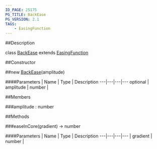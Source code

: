 ```yaml
---
ID_PAGE: 25175
PG_TITLE: BackEase
PG_VERSION: 2.1
TAGS:
    - EasingFunction
---
```

##Description

class [BackEase](/classes/2.2-alpha/BackEase) extends [EasingFunction](/classes/2.2-alpha/EasingFunction)



##Constructor

##new [BackEase](/classes/2.2-alpha/BackEase)(amplitude)



####Parameters
 | Name | Type | Description
---|---|---|---
optional | amplitude | number | 

##Members

###amplitude : number



##Methods

###easeInCore(gradient) &rarr; number



####Parameters
 | Name | Type | Description
---|---|---|---
 | gradient | number | 

